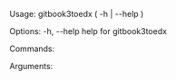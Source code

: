 Usage:
    gitbook3toedx ( -h | --help )

Options:
    -h, --help              help for gitbook3toedx

Commands:

Arguments:

